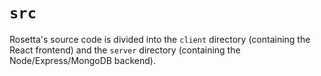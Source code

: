 # `src`

Rosetta's source code is divided into the `client` directory (containing the React frontend) and the `server`
directory (containing the Node/Express/MongoDB backend).